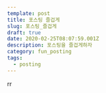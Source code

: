 ```yaml
---
template: post
title: 포스팅 즐겁게
slug: 포스팅_즐겁게
draft: true
date: 2020-02-25T08:07:59.001Z
description: 포스팅을 즐겁게하자
category: fun_posting
tags:
  - posting
---
```

rr
